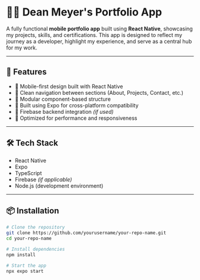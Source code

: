# 🧑‍💻 Dean Meyer's Portfolio App

A fully functional **mobile portfolio app** built using **React Native**, showcasing my projects, skills, and certifications. This app is designed to reflect my journey as a developer, highlight my experience, and serve as a central hub for my work.

---

## 📱 Features

- 🔹 Mobile-first design built with React Native
- 🔹 Clean navigation between sections (About, Projects, Contact, etc.)
- 🔹 Modular component-based structure
- 🔹 Built using Expo for cross-platform compatibility
- 🔹 Firebase backend integration *(if used)*
- 🔹 Optimized for performance and responsiveness

---

## 🛠️ Tech Stack

- React Native
- Expo
- TypeScript
- Firebase *(if applicable)*
- Node.js (development environment)

---

## 📦 Installation

```bash
# Clone the repository
git clone https://github.com/yourusername/your-repo-name.git
cd your-repo-name

# Install dependencies
npm install

# Start the app
npx expo start
